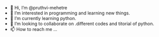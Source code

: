 - 👋 Hi, I’m @pruthvi-mehetre
- 👀 I’m interested in programming and learning new things.
- 🌱 I’m currently learning python.
- 💞️ I’m looking to collaborate on .different codes and titorial of python.
- 📫 How to reach me ...

<!---
pruthvi-mehetre/pruthvi-mehetre is a ✨ special ✨ repository because its `README.md` (this file) appears on your GitHub profile.
You can click the Preview link to take a look at your changes.
--->
